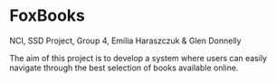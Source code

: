 # FoxBooks
NCI, SSD Project, Group 4, Emilia Haraszczuk &amp; Glen Donnelly

The aim of this project is to develop a system where users can easily navigate through the best selection of books available online.
